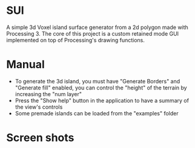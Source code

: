 # SUI

A simple 3d Voxel island surface generator from a 2d polygon made with Processing 3.
The core of this project is a custom retained mode GUI implemented on top of Processing's drawing functions.

# Manual

- To generate the 3d island, you must have "Generate Borders" and "Generate fill" enabled, you can control the "height" of the terrain by increasing the "num layer"
- Press the "Show help" button in the application to have a summary of the view's controls
- Some premade islands can be loaded from the "examples" folder

# Screen shots


